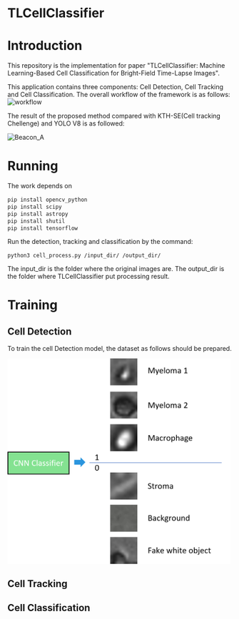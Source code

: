 # TLCellClassifier

# Introduction
This repository is the implementation for paper "TLCellClassifier: Machine Learning-Based Cell Classification for Bright-Field Time-Lapse Images".

This application contains three components: Cell Detection, Cell Tracking and Cell Classification.
The overall workflow of the framework is as follows:
![workflow](https://github.com/QibingJiang/cell_classification_ml/assets/63761274/cfb8c053-0bf1-4afb-942b-cdca2e66070e)

The result of the proposed method compared with KTH-SE\(Cell tracking Chellenge\) and YOLO V8 is as followed:

![Beacon_A](https://github.com/QibingJiang/cell_classification_ml/assets/63761274/3282ad40-496c-46cb-a4a8-7750ac17ef3e)

# Running
The work depends on 
```
pip install opencv_python
pip install scipy
pip install astropy
pip install shutil
pip install tensorflow
```
Run the detection, tracking and classification by the command:
```
python3 cell_process.py /input_dir/ /output_dir/
```
The input_dir is the folder where the original images are. The output_dir is the folder where TLCellClassifier put processing result.

# Training
## Cell Detection
To train the cell Detection model, the dataset as follows should be prepared.


<img src="https://github.com/compbiolabucf/TLCellClassifier/blob/main/assets/detection.png" width="500">

## Cell Tracking
## Cell Classification
